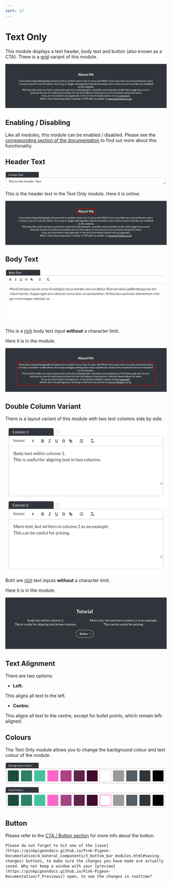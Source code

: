 ```yaml
---
sort: 17
---
```


# Text Only

This module displays a text header, body text and button (also known as a CTA). There is a [grid](https://pinkpigeondocs.github.io/Pink-Pigeon-Documentation/4_General_Components/7_grids.html) variant of this module.

![Image of the text only module](https://raw.githubusercontent.com/pinkpigeondocs/Pink-Pigeon-Documentation/master/docs/6_Modules/images/17_text_only_online.png)

## Enabling / Disabling

Like all modules, this module can be enabled / disabled. Please see the [corresponding section of the documentation][endis] to find out more about this functionality.

[endis]: https://pinkpigeondocs.github.io/Pink-Pigeon-Documentation/4_General_Components/4_enabling_disabling_modules.html

## Header Text

![Image of the header text](https://raw.githubusercontent.com/pinkpigeondocs/Pink-Pigeon-Documentation/master/docs/common_elements_images/header_text.png)

This is the header text in the Text Only module. Here it is online:

![Image of the Text Only module header text online](https://raw.githubusercontent.com/pinkpigeondocs/Pink-Pigeon-Documentation/master/docs/6_Modules/images/17_text_only_header_online.png)

## Body Text

![Image of the body text](https://raw.githubusercontent.com/pinkpigeondocs/Pink-Pigeon-Documentation/master/docs/common_elements_images/body_text.png)

This is a [rich](https://pinkpigeondocs.github.io/Pink-Pigeon-Documentation/4_General_Components/6_rich_text_editing.html) body text input **without** a character limit.

Here it is in the module:

![Image of the Text Only module body text online](https://raw.githubusercontent.com/pinkpigeondocs/Pink-Pigeon-Documentation/master/docs/6_Modules/images/17_text_only_body_text_online.png)

## Double Column Variant

There is a layout variant of this module with two text columns side by side.

![Image of columns 1 and 2](https://raw.githubusercontent.com/pinkpigeondocs/Pink-Pigeon-Documentation/master/docs/6_Modules/images/17_text_only_double_column_cms.png)

Both are [rich](https://pinkpigeondocs.github.io/Pink-Pigeon-Documentation/4_General_Components/6_rich_text_editing.html) text inputs **without** a character limit.

Here it is in the module:

![Image of the Text Only double column module columns 1 and 2 online](https://raw.githubusercontent.com/pinkpigeondocs/Pink-Pigeon-Documentation/master/docs/6_Modules/images/17_text_only_double_column_online.png)

## Text Alignment

There are two options:

- **Left:**

This aligns all text to the left.

- **Centre:**

This aligns all text to the centre, except for bullet points, which remain left-aligned.


## Colours

The Text Only module allows you to change the background colour and text colour of the module.

![Image of the standard colours](https://raw.githubusercontent.com/pinkpigeondocs/Pink-Pigeon-Documentation/master/docs/common_elements_images/standard_colours.png)

## Button

Please refer to the [CTA / Button section](https://pinkpigeondocs.github.io/Pink-Pigeon-Documentation/4_General_Components/5_CTA_button.html) for more info about the button.

```tip
Please do not forget to hit one of the [save](https://pinkpigeondocs.github.io/Pink-Pigeon-Documentation/4_General_Components/3_bottom_bar_modules.html#saving-changes) buttons, to make sure the changes you have made are actually saved. Why not keep a window with your [preview](https://pinkpigeondocs.github.io/Pink-Pigeon-Documentation/7_Previews/) open, to see the changes in realtime?
```